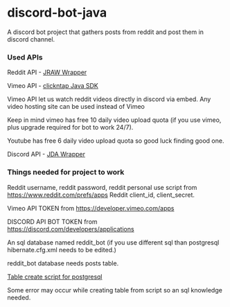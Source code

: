 # discord-bot-java
 A discord bot project that gathers posts from reddit and post them in discord channel.
 
### Used APIs ###
Reddit API - [JRAW Wrapper](https://github.com/mattbdean/JRAW)

Vimeo API - [clickntap Java SDK](https://github.com/clickntap/Vimeo) 

Vimeo API let us watch reddit videos directly in discord via embed. Any video hosting site can be used instead of Vimeo

Keep in mind vimeo has free 10 daily video upload quota (if you use vimeo, plus upgrade required for bot to work 24/7). 

Youtube has free 6 daily video upload quota so good luck finding good one.

Discord API - [JDA Wrapper](https://github.com/DV8FromTheWorld/JDA)

### Things needed for project to work ###

Reddit username, reddit password, reddit personal use script from https://www.reddit.com/prefs/apps 
Reddit client_id, client_secret.

Vimeo API TOKEN from https://developer.vimeo.com/apps

DISCORD API BOT TOKEN from https://discord.com/developers/applications

An sql database named reddit_bot (if you use different sql than postgresql hibernate.cfg.xml needs to be edited.)

reddit_bot database needs posts table.

[Table create script for postgresql](https://github.com/celiktahir/discord-bot-java/blob/master/postgresql-create-script.md)

Some error may occur while creating table from script so an sql knowledge needed.





